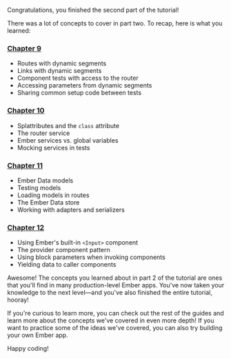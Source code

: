Congratulations, you finished the second part of the tutorial!

There was a lot of concepts to cover in part two. To recap, here is what you learned:

<h3><a href="../route-params/">Chapter 9</a></h3>

* Routes with dynamic segments
* Links with dynamic segments
* Component tests with access to the router
* Accessing parameters from dynamic segments
* Sharing common setup code between tests

<h3><a href="../service-injection/">Chapter 10</a></h3>

* Splattributes and the `class` attribute
* The router service
* Ember services vs. global variables
* Mocking services in tests

<h3><a href="../ember-data/">Chapter 11</a></h3>

* Ember Data models
* Testing models
* Loading models in routes
* The Ember Data store
* Working with adapters and serializers

<h3><a href="../provider-components/">Chapter 12</a></h3>

* Using Ember's built-in `<Input>` component
* The provider component pattern
* Using block parameters when invoking components
* Yielding data to caller components

Awesome! The concepts you learned about in part 2 of the tutorial are ones that you'll find in many production-level Ember apps. You've now taken your knowledge to the next level&mdash;and you've also finished the entire tutorial, hooray!

If you're curious to learn more, you can check out the rest of the guides and learn more about the concepts we've covered in even more depth! If you want to practice some of the ideas we've covered, you can also try building your own Ember app.

Happy coding!
